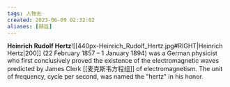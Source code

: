 ```yaml
---
tags: 人物志
created: 2023-06-09 02:32:02
aliases: [赫兹]
---
```


**Heinrich Rudolf Hertz**![[440px-Heinrich_Rudolf_Hertz.jpg#RIGHT|Heinrich Hertz|200]] (22 February 1857 – 1 January 1894) was a German physicist who first conclusively proved the existence of the electromagnetic waves predicted by James Clerk [[麦克斯韦方程组]] of electromagnetism. The unit of frequency, cycle per second, was named the "hertz" in his honor.